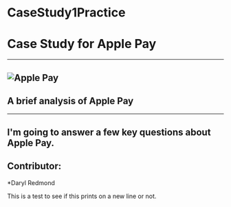 # CaseStudy1Practice
# **Case Study for Apple Pay**
---
![Apple Pay](https://www.sunrise.ch/content/sunrise/en/residential/world-of-apple/apple-pay/_jcr_content/par/image/image.1559844471171.transform/article-s/woa-thema-apple-pay-contactless-logo-960x540.jpg)
---
## **A brief analysis of Apple Pay**
--- 
I'm going to answer a few key questions about Apple Pay.
---
Contributor: 
---
*Daryl Redmond 

This is a test to see if this prints on a new line or not.